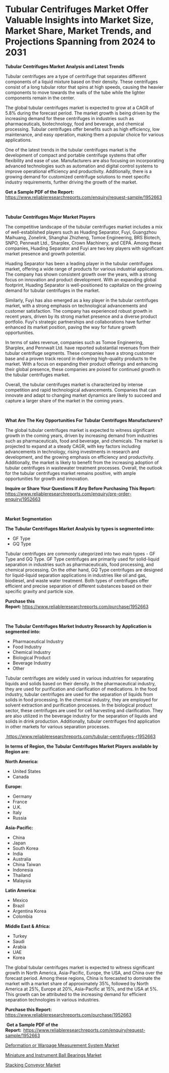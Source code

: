 <p><h1>Tubular Centrifuges Market Offer Valuable Insights into Market Size, Market Share, Market Trends, and Projections Spanning from 2024 to 2031</h1></p><p><strong>Tubular Centrifuges Market Analysis and Latest Trends</strong></p>
<p><p>Tubular centrifuges are a type of centrifuge that separates different components of a liquid mixture based on their density. These centrifuges consist of a long tubular rotor that spins at high speeds, causing the heavier components to move towards the walls of the tube while the lighter components remain in the center.</p><p>The global tubular centrifuges market is expected to grow at a CAGR of 5.8% during the forecast period. The market growth is being driven by the increasing demand for these centrifuges in industries such as pharmaceuticals, biotechnology, food and beverage, and chemical processing. Tubular centrifuges offer benefits such as high efficiency, low maintenance, and easy operation, making them a popular choice for various applications.</p><p>One of the latest trends in the tubular centrifuges market is the development of compact and portable centrifuge systems that offer flexibility and ease of use. Manufacturers are also focusing on incorporating advanced technologies such as automation and digital control systems to improve operational efficiency and productivity. Additionally, there is a growing demand for customized centrifuge solutions to meet specific industry requirements, further driving the growth of the market.</p></p>
<p><strong>Get a Sample PDF of the Report:&nbsp;</strong> <a href="https://www.reliableresearchreports.com/enquiry/request-sample/1952663">https://www.reliableresearchreports.com/enquiry/request-sample/1952663</a></p>
<p>&nbsp;</p>
<p><strong>Tubular Centrifuges Major Market Players</strong></p>
<p><p>The competitive landscape of the tubular centrifuges market includes a mix of well-established players such as Huading Separator, Fuyi, Guangzhou Maihuang, Zonelink, Shanghai Zhizheng, Tomoe Engineering, BRS Biotech, SNPO, Pennwalt Ltd., Sharplex, Crown Machinery, and CEPA. Among these companies, Huading Separator and Fuyi are two key players with significant market presence and growth potential.</p><p>Huading Separator has been a leading player in the tubular centrifuges market, offering a wide range of products for various industrial applications. The company has shown consistent growth over the years, with a strong focus on innovation and product development. With an expanding global footprint, Huading Separator is well-positioned to capitalize on the growing demand for tubular centrifuges in the market.</p><p>Similarly, Fuyi has also emerged as a key player in the tubular centrifuges market, with a strong emphasis on technological advancements and customer satisfaction. The company has experienced robust growth in recent years, driven by its strong market presence and a diverse product portfolio. Fuyi's strategic partnerships and collaborations have further enhanced its market position, paving the way for future growth opportunities.</p><p>In terms of sales revenue, companies such as Tomoe Engineering, Sharplex, and Pennwalt Ltd. have reported substantial revenues from their tubular centrifuge segments. These companies have a strong customer base and a proven track record in delivering high-quality products to the market. With a focus on expanding their product offerings and enhancing their global presence, these companies are poised for continued growth in the tubular centrifuges market.</p><p>Overall, the tubular centrifuges market is characterized by intense competition and rapid technological advancements. Companies that can innovate and adapt to changing market dynamics are likely to succeed and capture a larger share of the market in the coming years.</p></p>
<p>&nbsp;</p>
<p><strong>What Are The Key Opportunities For Tubular Centrifuges Manufacturers?</strong></p>
<p><p>The global tubular centrifuges market is expected to witness significant growth in the coming years, driven by increasing demand from industries such as pharmaceuticals, food and beverage, and chemicals. The market is projected to expand at a steady CAGR, with key factors including advancements in technology, rising investments in research and development, and the growing emphasis on efficiency and productivity. Additionally, the market is likely to benefit from the increasing adoption of tubular centrifuges in wastewater treatment processes. Overall, the outlook for the tubular centrifuges market remains positive, with ample opportunities for growth and innovation.</p></p>
<p><strong>Inquire or Share Your Questions If Any Before Purchasing This Report:</strong> <a href="https://www.reliableresearchreports.com/enquiry/pre-order-enquiry/1952663">https://www.reliableresearchreports.com/enquiry/pre-order-enquiry/1952663</a></p>
<p>&nbsp;</p>
<p><strong>Market Segmentation</strong></p>
<p><strong>The Tubular Centrifuges Market Analysis by types is segmented into:</strong></p>
<p><ul><li>GF Type</li><li>GQ Type</li></ul></p>
<p><p>Tubular centrifuges are commonly categorized into two main types - GF Type and GQ Type. GF Type centrifuges are primarily used for solid-liquid separation in industries such as pharmaceuticals, food processing, and chemical processing. On the other hand, GQ Type centrifuges are designed for liquid-liquid separation applications in industries like oil and gas, biodiesel, and waste water treatment. Both types of centrifuges offer efficient and precise separation of different substances based on their specific gravity and particle size.</p></p>
<p><strong>Purchase this Report:&nbsp;</strong><a href="https://www.reliableresearchreports.com/purchase/1952663">https://www.reliableresearchreports.com/purchase/1952663</a></p>
<p>&nbsp;</p>
<p><strong>The Tubular Centrifuges Market Industry Research by Application is segmented into:</strong></p>
<p><ul><li>Pharmaceutical Industry</li><li>Food Industry</li><li>Chemical Industry</li><li>Biological Product</li><li>Beverage Industry</li><li>Other</li></ul></p>
<p><p>Tubular centrifuges are widely used in various industries for separating liquids and solids based on their density. In the pharmaceutical industry, they are used for purification and clarification of medications. In the food industry, tubular centrifuges are used for the separation of liquids from solids in food processing. In the chemical industry, they are employed for solvent extraction and purification processes. In the biological product sector, these centrifuges are used for cell harvesting and clarification. They are also utilized in the beverage industry for the separation of liquids and solids in drink production. Additionally, tubular centrifuges find application in other markets for various separation processes.</p></p>
<p><a href="https://www.reliableresearchreports.com/tubular-centrifuges-r1952663">&nbsp;https://www.reliableresearchreports.com/tubular-centrifuges-r1952663</a></p>
<p><strong>In terms of Region, the Tubular Centrifuges Market Players available by Region are:</strong></p>
<p>
    <p> <strong> North America: </strong>
        <ul>
            <li>United States</li>
            <li>Canada</li>
        </ul>
        </p> 
    <p> <strong> Europe: </strong>
        <ul>
            <li>Germany</li>
            <li>France</li>
            <li>U.K.</li>
            <li>Italy</li>
            <li>Russia</li>
        </ul>
        </p> 
    <p> <strong> Asia-Pacific: </strong>
        <ul>
            <li>China</li>
            <li>Japan</li>
            <li>South Korea</li>
            <li>India</li>
            <li>Australia</li>
            <li>China Taiwan</li>
            <li>Indonesia</li>
            <li>Thailand</li>
            <li>Malaysia</li>
        </ul>
        </p> 
    <p> <strong> Latin America: </strong>
        <ul>
            <li>Mexico</li>
            <li>Brazil</li>
            <li>Argentina Korea</li>
            <li>Colombia</li>
        </ul>
        </p> 
    <p> <strong> Middle East & Africa: </strong>
        <ul>
            <li>Turkey</li>
            <li>Saudi</li>
            <li>Arabia</li>
            <li>UAE</li>
            <li>Korea</li>
        </ul>
    </p>
    </p>
<p><p>The global tubular centrifuges market is expected to witness significant growth in North America, Asia-Pacific, Europe, the USA, and China over the forecast period. Among these regions, China is forecasted to dominate the market with a market share of approximately 35%, followed by North America at 25%, Europe at 20%, Asia-Pacific at 15%, and the USA at 5%. This growth can be attributed to the increasing demand for efficient separation technologies in various industries.</p></p>
<p><strong>Purchase this Report: </strong><a href="https://www.reliableresearchreports.com/purchase/1952663">https://www.reliableresearchreports.com/purchase/1952663</a></p>
<p>&nbsp;<strong>Get a Sample PDF of the Report:&nbsp;&nbsp;</strong><a href="https://www.reliableresearchreports.com/enquiry/request-sample/1952663">https://www.reliableresearchreports.com/enquiry/request-sample/1952663</a></p>
<p><strong></strong></p>
<p><p><a href="https://view.publitas.com/reportprime-1/global-deformation-or-warpage-measurement-system-market-size-and-market-trends-analysis-by-regional-outlook-competitive-strategies-forecasted-for-period-from-2024-to-2031/">Deformation or Warpage Measurement System Market</a></p><p><a href="https://view.publitas.com/reportprime-1/miniature-and-instrument-ball-bearings-market-trends-and-analysis-opportunities-and-challenges-for-future-growth-2024-2031/">Miniature and Instrument Ball Bearings Market</a></p><p><a href="https://github.com/nicholepatriciadoylenwnrjr0/Market-Research-Report-List-3/blob/main/stacking-conveyor-market.md">Stacking Conveyor Market</a></p></p>